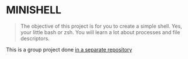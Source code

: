 # MINISHELL


> The objective of this project is for you to create a simple shell. Yes, your little bash or zsh. You will learn a lot about processes and file descriptors.


This is a group project done [in a separate repository](https://github.com/nicolasgasco/42_minishell) 
